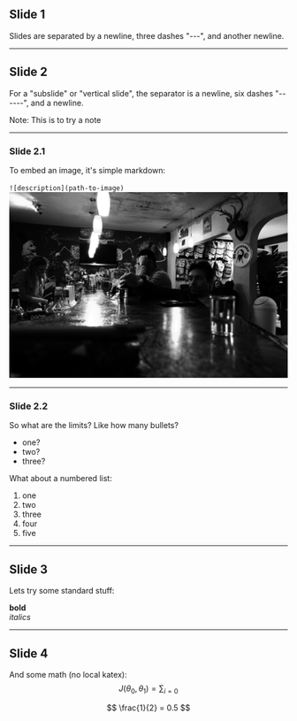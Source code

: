 ## Slide 1
Slides are separated by a newline, three dashes "---", and another newline.

---

## Slide 2
For a "subslide" or "vertical slide", the separator is a newline, six dashes "------", and a newline.

Note: This is to try a note

------

### Slide 2.1  
To embed an image, it's simple markdown:

`![description](path-to-image)`
![cantina](content/cantina.jpeg)


------

### Slide 2.2
So what are the limits?
Like how many bullets?
- one?
- two?
- three?



What about a numbered list:
1. one
2. two
3. three
4. four
5. five

---

## Slide 3

Lets try some standard stuff:

**bold**  
*italics*

---

## Slide 4

And some math (no local katex):
$$ J(\theta_0,\theta_1) = \sum_{i=0} $$  

$$ \frac{1}{2} = 0.5 $$